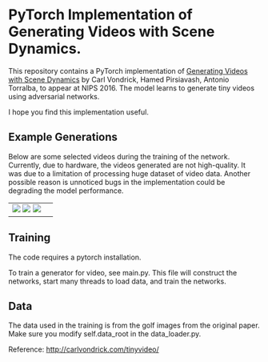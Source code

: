 PyTorch Implementation of Generating Videos with Scene Dynamics.
=====================================

This repository contains a PyTorch implementation of [Generating Videos with Scene Dynamics](http://web.mit.edu/vondrick/tinyvideo/) by Carl Vondrick, Hamed Pirsiavash, Antonio Torralba, to appear at NIPS 2016. The model learns to generate tiny videos using adversarial networks.

I hope you find this implementation useful.

Example Generations
-------------------
Below are some selected videos during the training of the network. Currently, due to hardware, the videos generated are not high-quality. It was due to a limitation of processing huge dataset of video data. Another possible reason is unnoticed bugs in the implementation could be degrading the model performance.

<table><tr><td>
<img src='https://media.giphy.com/media/l49JN6JV9Evt49NFS/giphy.gif'>
<img src='https://media.giphy.com/media/3oFzmtfseE1LYJSBDq/giphy.gif'>
<img src='https://media.giphy.com/media/3oFzmlwpcN3SGG8TgA/giphy.gif'>
</td><td>
</td></tr></table>

Training
--------
The code requires a pytorch installation. 

To train a generator for video, see main.py. This file will construct the networks, start many threads to load data, and train the networks.

Data
----
The data used in the training is from the golf images from the original paper.
Make sure you modify self.data_root in the data_loader.py.

Reference:
http://carlvondrick.com/tinyvideo/

